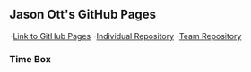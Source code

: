 ## Jason Ott's GitHub Pages

-[Link to GitHub Pages](https://jasono12.github.io/jasonott-csp3/)
-[Individual Repository](https://github.com/JasonO12/jasonott-csp3)
-[Team Repository](https://github.com/LindaLiu1202/just_cakes)

### Time Box





